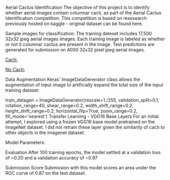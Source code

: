 Aerial Cactus Identification
The objective of this project is to identify whether aerial images contain columnar cacti, as part of the Aerial Cactus Identification competition. This competition is based on resesearch previously hosted on kaggle - original dataset can be found here.

Sample images for classification:
The training dateset includes 17,500 32x32 jpeg aerial images images. Each training image is labeled as whether or not it columnar cactus are present in the image. Test predictions are generated for submission on 4000 32x32 pixel jpeg aerial images.

[Cacti:](/images/has_cactus.png)


[No Cacti:](/images/No_cactus.png)


Data Augmentation
Keras' ImageDataGenerator class allows the augmentation of input image to artificially expand the total size of the input training dataset:

train_datagen = ImageDataGenerator(rescale=1./255,
                                   validation_split=0.1,
                                   rotation_range=40,
                                   shear_range=0.2,
                                   width_shift_range=0.2,
                                   height_shift_range=0.2,
                                   horizontal_flip=True,
                                   zoom_range=0.2,
                                   fill_mode='nearest')
Transfer Learning - VGG16 Base Layers
For an initial attempt, I explored using a frozen VGG16 base model pretrained on the ImageNet dataset. I did not retrain these layer given the similarity of cacti to other objects in the imagenet dataset.

Model Parameters:


Evaluation
After 100 training epochs, the model settled at a validation loss of ~0.20 and a validation accuracy of ~0.97



Submission Score
Submission with this model scores an area under the ROC curve of 0.87 on the test dataset.
